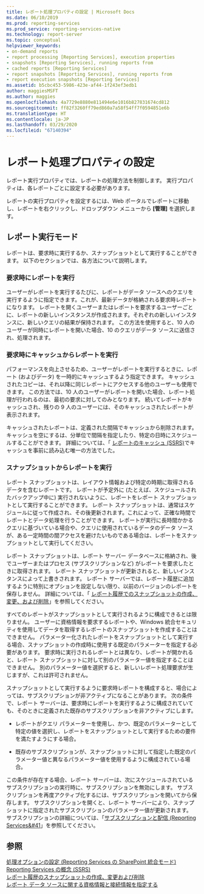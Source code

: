 ```yaml
---
title: レポート処理プロパティの設定 | Microsoft Docs
ms.date: 06/10/2019
ms.prod: reporting-services
ms.prod_service: reporting-services-native
ms.technology: report-server
ms.topic: conceptual
helpviewer_keywords:
- on-demand reports
- report processing [Reporting Services], execution properties
- snapshots [Reporting Services], running reports from
- cached reports [Reporting Services]
- report snapshots [Reporting Services], running reports from
- report execution snapshots [Reporting Services]
ms.assetid: b5cbc453-5986-423e-af44-1f243ef3edb1
author: maggiesMSFT
ms.author: maggies
ms.openlocfilehash: 4a7729e8880e811494e6e1016b827831674cd812
ms.sourcegitcommit: ff82f3260ff79ed860a7a58f54ff7f0594851e6b
ms.translationtype: HT
ms.contentlocale: ja-JP
ms.lasthandoff: 03/29/2020
ms.locfileid: "67140394"
---
```

# <a name="set-report-processing-properties"></a>レポート処理プロパティの設定
  レポート実行プロパティでは、レポートの処理方法を制御します。 実行プロパティは、各レポートごとに設定する必要があります。  
  
 レポートの実行プロパティを設定するには、Web ポータルでレポートに移動し、レポートを右クリックし、ドロップダウン メニューから **[管理]** を選択します。
  
## <a name="report-execution-modes"></a>レポート実行モード  
 レポートは、要求時に実行するか、スナップショットとして実行することができます。 以下のセクションでは、各方法について説明します。  
  
### <a name="running-reports-on-demand"></a>要求時にレポートを実行 
 ユーザーがレポートを実行するたびに、レポートがデータ ソースへのクエリを実行するように指定できます。これが、最新データが格納される要求時レポートになります。 レポートを開くユーザーまたはレポートを要求するユーザーごとに、レポートの新しいインスタンスが作成されます。それぞれの新しいインスタンスに、新しいクエリの結果が保持されます。 この方法を使用すると、10 人のユーザーが同時にレポートを開いた場合、10 のクエリがデータ ソースに送信され、処理されます。  
  
### <a name="running-reports-on-demand-from-cache"></a>要求時にキャッシュからレポートを実行 
 パフォーマンスを向上させるため、ユーザーがレポートを実行するときに、レポート (およびデータ) を一時的にキャッシュするよう指定できます。 キャッシュされたコピーは、それ以降に同じレポートにアクセスする他のユーザーも使用できます。 この方法では、10 人のユーザーがレポートを開いた場合、レポート処理が行われるのは、最初の要求に対してのみとなります。 続いてレポートがキャッシュされ、残りの 9 人のユーザーには、そのキャッシュされたレポートが表示されます。  
  
 キャッシュされたレポートは、定義された間隔でキャッシュから削除されます。 キャッシュを空にするは、分単位で間隔を指定したり、特定の日時にスケジュールすることができます。 詳細については、「 [レポートのキャッシュ (SSRS)](../../reporting-services/report-server/caching-reports-ssrs.md)でキャッシュを事前に読み込む唯一の方法でした。  
  
### <a name="running-reports-from-snapshots"></a>スナップショットからレポートを実行  
 レポート スナップショットは、レイアウト情報および特定の時期に取得されるデータを含むレポートです。 レポートが予定外に (たとえば、スケジュールされたバックアップ中に) 実行されないように、レポートをレポート スナップショットとして実行することができます。 レポート スナップショットは、通常はスケジュールに従って作成され、その後更新されます。これによって、正確な時間でレポートとデータ処理を行うことができます。 レポートが実行に長時間かかるクエリに基づいている場合や、クエリに使用されているデータのデータ ソースが、ある一定時間の間アクセスを避けたいものである場合は、レポートをスナップショットとして実行してください。  
  
 レポート スナップショットは、レポート サーバー データベースに格納され、後でユーザーまたはプロセス (サブスクリプションなど) がレポートを要求したときに取得されます。 レポート スナップショットが更新されると、新しいインスタンスによって上書きされます。 レポート サーバーでは、レポート履歴に追加するように特別にオプションを設定しない限り、以前のバージョンのレポートを保存しません。 詳細については、「 [レポート履歴でのスナップショットの作成、変更、および削除](../../reporting-services/report-server/create-modify-and-delete-snapshots-in-report-history.md)」を参照してください。  
  
 すべてのレポートがスナップショットとして実行されるように構成できるとは限りません。 ユーザーに資格情報を要求するレポートや、Windows 統合セキュリティを使用してデータを取得するレポートのスナップショットを作成することはできません。 パラメーター化されたレポートをスナップショットとして実行する場合、スナップショットの作成時に使用する既定のパラメーターを指定する必要があります。 要求時に実行されるレポートとは異なり、レポートが開かれると、レポート スナップショットに対して別のパラメーター値を指定することはできません。 別のパラメーター値を選択すると、新しいレポート処理要求が生じますが、これは許可されません。  
  
 スナップショットとして実行するように要求時レポートを構成すると、場合によっては、サブスクリプションが非アクティブになることがあります。 次の条件で、レポート サーバーは、要求時にレポートを実行するように構成されていても、そのときに定義された既存のサブスクリプションを非アクティブにします。  
  
-   レポートがクエリ パラメーターを使用し、かつ、既定のパラメーターとして特定の値を選択し、レポートをスナップショットとして実行するための要件を満たすようにする場合。  
  
-   既存のサブスクリプションが、スナップショットに対して指定した既定のパラメーター値と異なるパラメーター値を使用するように構成されている場合。  
  
 この条件が存在する場合、レポート サーバーは、次にスケジュールされているサブスクリプションの実行時に、サブスクリプションを無効にします。 サブスクリプションを再度アクティブ化するには、サブスクリプションを開いてから保存します。 サブスクリプションを開くと、レポート サーバーにより、スナップショットに指定されたサブスクリプションのパラメーター値が更新されます。 サブスクリプションの詳細については、「[サブスクリプションと配信 &#40;Reporting Services&#41](../../reporting-services/subscriptions/subscriptions-and-delivery-reporting-services.md)」を参照してください。  
  
## <a name="see-also"></a>参照  
 [処理オプションの設定 &#40;Reporting Services の SharePoint 統合モード&#41;](../../reporting-services/report-server-sharepoint/set-processing-options-reporting-services-in-sharepoint-integrated-mode.md)   
 [Reporting Services の概念 &#40;SSRS&#41;](../../reporting-services/reporting-services-concepts-ssrs.md)   
 [レポート履歴のスナップショットの作成、変更および削除](create-modify-and-delete-snapshots-in-report-history.md)   
 [レポート データ ソースに関する資格情報と接続情報を指定する](../../reporting-services/report-data/specify-credential-and-connection-information-for-report-data-sources.md)  
  